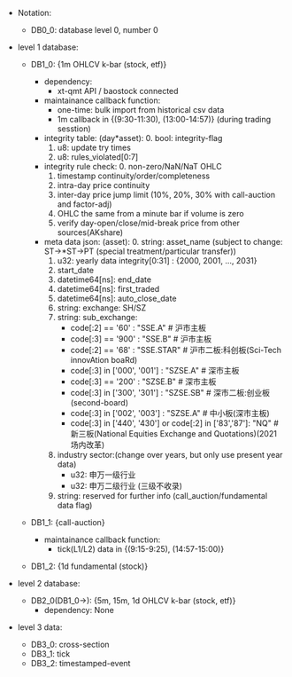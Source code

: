- Notation:
    - DB0_0: database level 0, number 0

- level 1 database:
    - DB1_0: {1m OHLCV k-bar (stock, etf)}
        - dependency:
            - xt-qmt API / baostock connected
        - maintainance callback function:
            - one-time: bulk import from historical csv data
            - 1m callback in {(9:30-11:30), (13:00-14:57)} (during trading sesstion)
        - integrity table: (day*asset):
            0. bool: integrity-flag
            1. u8: update try times
            2. u8: rules_violated[0:7]
        - integrity rule check:
            0. non-zero/NaN/NaT OHLC
            1. timestamp continuity/order/completeness
            2. intra-day price continuity
            3. inter-day price jump limit (10%, 20%, 30% with call-auction and factor-adj)
            4. OHLC the same from a minute bar if volume is zero
            5. verify day-open/close/mid-break price from other sources(AKshare)
        - meta data json: (asset):
            0. string: asset_name (subject to change: ST->*ST->PT (special treatment/particular transfer))
            1. u32: yearly data integrity[0:31] : {2000, 2001, ..., 2031}
            2. start_date
            3. datetime64[ns]: end_date
            4. datetime64[ns]: first_traded
            5. datetime64[ns]: auto_close_date
            6. string: exchange: SH/SZ
            7. string: sub_exchange:
                - code[:2] == '60'                                     : "SSE.A"    # 沪市主板
                - code[:3] == '900'                                    : "SSE.B"    # 沪市主板
                - code[:2] == '68'                                     : "SSE.STAR" # 沪市二板:科创板(Sci-Tech innovAtion boaRd)
                - code[:3] in ['000', '001']                           : "SZSE.A"   # 深市主板
                - code[:3] == '200'                                    : "SZSE.B"   # 深市主板
                - code[:3] in ['300', '301']                           : "SZSE.SB"  # 深市二板:创业板(second-board)
                - code[:3] in ['002', '003']                           : "SZSE.A"   # 中小板(深市主板)
                - code[:3] in ['440', '430'] or code[:2] in ['83','87']: "NQ"       # 新三板(National Equities Exchange and Quotations)(2021场内改革)
            8. industry sector:(change over years, but only use present year data)
                - u32: 申万一级行业
                - u32: 申万二级行业 (三级不收录)
            9. string: reserved for further info (call_auction/fundamental data flag)

    - DB1_1: {call-auction}
        - maintainance callback function:
            - tick(L1/L2) data in {(9:15-9:25), (14:57-15:00)}

    - DB1_2: {1d fundamental (stock)}
- level 2 database:
    - DB2_0(DB1_0->): {5m, 15m, 1d OHLCV k-bar (stock, etf)}
        - dependency: None

- level 3 data:
    - DB3_0: cross-section
    - DB3_1: tick
    - DB3_2: timestamped-event